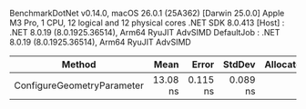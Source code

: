 
BenchmarkDotNet v0.14.0, macOS 26.0.1 (25A362) [Darwin 25.0.0]
Apple M3 Pro, 1 CPU, 12 logical and 12 physical cores
.NET SDK 8.0.413
  [Host]     : .NET 8.0.19 (8.0.1925.36514), Arm64 RyuJIT AdvSIMD
  DefaultJob : .NET 8.0.19 (8.0.1925.36514), Arm64 RyuJIT AdvSIMD


 Method                     | Mean     | Error    | StdDev   | Allocated |
--------------------------- |---------:|---------:|---------:|----------:|
 ConfigureGeometryParameter | 13.08 ns | 0.115 ns | 0.089 ns |         - |
